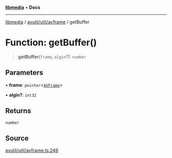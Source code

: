 [**libmedia**](../../../../README.md) • **Docs**

***

[libmedia](../../../../README.md) / [avutil/util/avframe](../README.md) / getBuffer

# Function: getBuffer()

> **getBuffer**(`frame`, `algin`?): `number`

## Parameters

• **frame**: `pointer`\<[`AVFrame`](../../../struct/avframe/classes/AVFrame.md)\>

• **algin?**: `int32`

## Returns

`number`

## Source

[avutil/util/avframe.ts:246](https://github.com/zhaohappy/libmedia/blob/87bf8029d8be58d5035a3f4dc7037c25d1ac371b/src/avutil/util/avframe.ts#L246)
